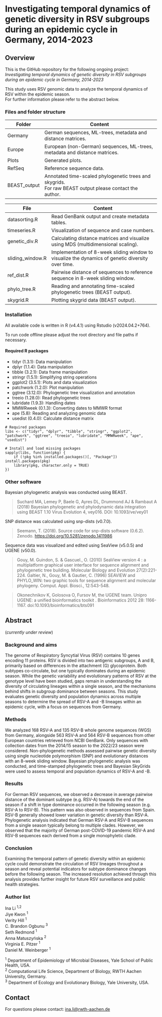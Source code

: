 # Investigating temporal dynamics of genetic diversity in RSV subgroups during an epidemic cycle in Germany, 2014-2023

## Overview

This is the GitHub repository for the following ongoing project: <br>
*Investigating temporal dynamics of genetic diversity in RSV subgroups during an epidemic cycle in Germany, 2014-2023*

This study uses RSV genomic data to analyze the temporal dynamics of RSV within the epidemic season. <br>
For further information please refer to the abstract below.  

### Files and folder structure

| Folder    | Content |
| -------- | ------- |
| Germany  | German sequences, ML-trees, metadata and distance matrices. |
| Europe | European (non-German) sequences, ML-trees, metadata and distance matrices. |
| Plots    | Generated plots. |
| RefSeq  | Reference sequence data. |
| BEAST_output | Annotated time-scaled phylogenetic trees and skygrids. <br> For raw BEAST output please contact the author. |

| File    | Content |
| -------- | ------- |
| datasorting.R  | Read GenBank output and create metadata tables. |
| timeseries.R | Visualization of sequence and case numbers. |
| genetic_div.R    | Calculating distance matrices and visualize using MDS (multidimensional scaling). |
| sliding_window.R  | Implementation of 8-week sliding window to visualize the dynamics of genetic diversity over time. |
| ref_dist.R | Pairwise distance of sequences to reference sequence in 8-week sliding window.|
| phylo_tree.R  | Reading and annotating time-scaled phylogenetic trees (BEAST output). |
| skygrid.R | Plotting skygrid data (BEAST output).|

### Installation 

All available code is written in R (v4.4.1) using Rstudio (v2024.04.2+764). 

To run code offline please adjust the root directory and file paths if necessary. 

#### Required R packages

- tidyr (1.3.1): Data manipulation
- dplyr (1.1.4): Data manipulation
- tibble (3.2.1): Data frame manipulation
- stringr (1.5.1): Simplifying string operations
- ggplot2 (3.5.1): Plots and data visualization
- patchwork (1.2.0): Plot manipulation
- ggtree (3.12.0): Phylogenetic tree visualization and annotation
- treeio (1.28.0): Read phylogenetic trees
- lubridate (1.9.3): Handling dates 
- MMWRweek (0.1.3): Converting dates to MMWR format
- ape (5.8): Reading and analyzing genomic data
- usedist (0.4.0): Calculate distance matrix

```
# Required packages
libs <- c("tidyr", "dplyr", "tibble", "stringr", "ggplot2", "patchwork", "ggtree", "treeio", "lubridate", "MMWRweek", "ape", "usedist")

# Install and load missing packages
sapply(libs, function(pkg) {
    if (!pkg %in% installed.packages()[, "Package"]) install.packages(pkg)
    library(pkg, character.only = TRUE)
})
```

### Other software

Bayesian phylogenetic analysis was conducted using BEAST.

>Suchard MA, Lemey P, Baele G, Ayres DL, Drummond AJ & Rambaut A (2018) Bayesian phylogenetic and phylodynamic data integration using BEAST 1.10 Virus Evolution 4, vey016. DOI: 10.1093/ve/vey01

SNP distance was calculated using snp-dists (v0.7.0).

>Seemann, T. (2018). Source code for snp-dists software (0.6.2). Zenodo. https://doi.org/10.5281/zenodo.1411986

Sequence data was visualized and edited using SeaView (v5.0.5) and UGENE (v50.0).

>Gouy, M. Guindon, S. & Gascuel., O. (2010) SeaView version 4 : a multiplatform graphical user interface for sequence alignment and phylogenetic tree building. Molecular Biology and Evolution 27(2):221-224. 
Galtier, N., Gouy, M. & Gautier, C. (1996) SEAVIEW and PHYLO_WIN: two graphic tools for sequence alignment and molecular phylogeny. Comput. Appl. Biosci., 12:543-548.

>Okonechnikov K, Golosova O, Fursov M, the UGENE team.  Unipro UGENE: a unified bioinformatics toolkit . Bioinformatics  2012 28: 1166-1167. doi:10.1093/bioinformatics/bts091

## Abstract

(*currently under review*)

### Background and aims

The genome of Respiratory Syncytial Virus (RSV) contains 10 genes encoding 11 proteins. RSV is divided into two antigenic subgroups, A and B, primarily based on differences in the attachment (G) glycoprotein. Both subtypes co-circulate, but one typically dominates during an epidemic season. While the genetic variability and evolutionary patterns of RSV at the genotype level have been studied, gaps remain in understanding the diversity of circulating lineages within a single season, and the mechanisms behind shifts in subgroup dominance between seasons. This study evaluates genetic diversity and population dynamics across multiple seasons to determine the spread of RSV-A and -B lineages within an epidemic cycle, with a focus on sequences from Germany.

### Methods

We analyzed 168 RSV-A and 135 RSV-B whole genome sequences (WGS) from Germany, alongside 563 RSV-A and 564 RSV-B sequences from other European countries retrieved from NCBI GenBank. Only sequences with collection dates from the 2014/15 season to the 2022/23 season were considered. Non-phylogenetic methods assessed pairwise genetic diversity using single nucleotide polymorphism (SNP) and evolutionary distances with an 8-week sliding window. Bayesian phylogenetic analysis was conducted, and time-stamped phylogenetic trees and Bayesian SkyGrids were used to assess temporal and population dynamics of RSV-A and -B. 

### Results 

For German RSV sequences, we observed a decrease in average pairwise distance of the dominant subtype (e.g. RSV-A) towards the end of the season if a shift in type dominance occurred in the following season (e.g. RSV-A to RSV-B). This pattern was also observed in sequences from Spain. RSV-B generally showed lower variation in genetic diversity than RSV-A. Phylogenetic analysis indicated that German RSV-A and RSV-B sequences from a single season typically belong to multiple clades. However, we observed that the majority of German post-COVID-19 pandemic RSV-A and RSV-B sequences each derived from a single monophyletic clade. 

### Conclusion

Examining the temporal pattern of genetic diversity within an epidemic cycle could demonstrate the circulation of RSV lineages throughout a season and reveal potential indicators for subtype dominance changes before the following season. The increased resolution achieved through this analysis provides further insight for future RSV surveillance and public health strategies. 

### Author list

Ina Li <sup>1,2</sup> <br>
Jiye Kwon <sup>1</sup> <br>
Verity Hill <sup>1</sup> <br>
C. Brandon Ogbunu <sup>3</sup> <br>
Seth Redmond <sup>1</sup> <br>
Anna Matuszyńska <sup>2</sup> <br>
Virginia E. Pitzer <sup>1</sup> <br>
Daniel M. Weinberger <sup>1</sup> <br>

<sup>1</sup> Department of Epidemiology of Microbial Diseases, Yale School of Public Health, USA.<br>
<sup>2</sup> Computational Life Science, Department of Biology, RWTH Aachen University, Germany. <br>
<sup>3</sup> Department of Ecology and Evolutionary Biology, Yale University, USA.<br>

## Contact

For questions please contact: ina.li@rwth-aachen.de